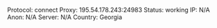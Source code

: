 Protocol: connect
Proxy: 195.54.178.243:24983
Status: working
IP: N/A
Anon: N/A
Server: N/A
Country: Georgia


